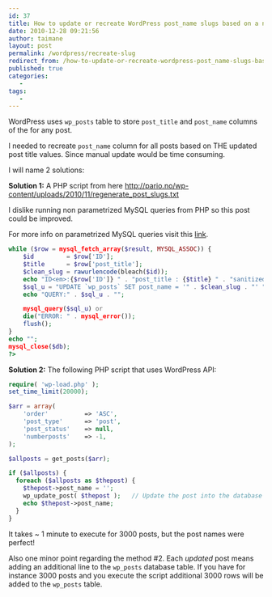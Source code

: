 ```yaml
---
id: 37
title: How to update or recreate WordPress post_name slugs based on a new post_title?
date: 2010-12-28 09:21:56
author: taimane
layout: post
permalink: /wordpress/recreate-slug
redirect_from: /how-to-update-or-recreate-wordpress-post_name-slugs-based-on-a-new-post_title/
published: true
categories:
   -
tags:
   -
---
```

WordPress uses `wp_posts` table to store `post_title` and `post_name` columns of the for any post.

I needed to recreate `post_name` column for all posts based on THE updated post title values. Since manual update would be time consuming.


I will name 2 solutions:


**Solution 1:** A PHP script from here http://pario.no/wp-content/uploads/2010/11/regenerate_post_slugs.txt

I dislike running non parametrized MySQL queries from PHP so this post could be improved.

For more info on parametrized MySQL queries visit this <a href="https://programming-review.com/php/what-is-the-best-way-to-stop-mysql-injection-in-c-php/">link</a>.

```php
while ($row = mysql_fetch_array($result, MYSQL_ASSOC)) {
    $id         = $row['ID'];
    $title      = $row['post_title'];
    $clean_slug = rawurlencode(bleach($id));
    echo "ID<em>:{$row['ID']} " . "post_title : {$title} " . "sanitized : {$clean_slug}";
    $sql_u = "UPDATE `wp_posts` SET post_name = '" . $clean_slug . "' " . "WHERE ID = " . $id;
    echo "QUERY:" . $sql_u . "";

    mysql_query($sql_u) or 
    die("ERROR: " . mysql_error());
    flush();
}
echo "";
mysql_close($db);
?>
```

**Solution 2:** The following PHP script that uses WordPress API:

```php
require( 'wp-load.php' );
set_time_limit(20000);

$arr = array(
    'order'          => 'ASC',
    'post_type'      => 'post',
    'post_status'    => null,
    'numberposts'    => -1,
);

$allposts = get_posts($arr);

if ($allposts) {
  foreach ($allposts as $thepost) {
    $thepost->post_name = '';
    wp_update_post( $thepost );   // Update the post into the database
    echo $thepost->post_name;
  }
}
```

It takes ~ 1 minute to execute for 3000 posts, but the post names were perfect!

Also one minor point regarding the method #2. Each _updated_ post means adding an additional line to the `wp_posts` database table. If you have for instance 3000 posts and you execute the script additional 3000 rows will be added to the `wp_posts` table.

